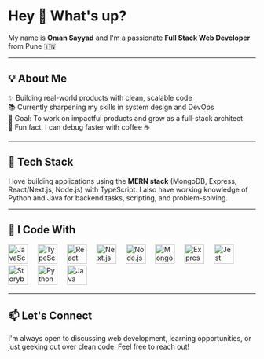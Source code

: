<h1 align="left">Hey 👋 What's up?</h1>

<p align="left">
  My name is <strong>Oman Sayyad</strong> and I'm a passionate <strong>Full Stack Web Developer</strong> from Pune 🇮🇳
</p>

---

<h2 align="left">💡 About Me</h2>

<p align="left">
✨ Building real-world products with clean, scalable code <br>
📚 Currently sharpening my skills in system design and DevOps <br>
🎯 Goal: To work on impactful products and grow as a full-stack architect <br>
🎲 Fun fact: I can debug faster with coffee ☕
</p>

---

<h2 align="left">🧠 Tech Stack</h2>

<p align="left">
I love building applications using the <strong>MERN stack</strong> (MongoDB, Express, React/Next.js, Node.js) with TypeScript. I also have working knowledge of Python and Java for backend tasks, scripting, and problem-solving.
</p>

---

<h2 align="left">🚀 I Code With</h2>

<div align="left">  
  <img src="https://cdn.jsdelivr.net/gh/devicons/devicon/icons/javascript/javascript-original.svg" height="40" alt="JavaScript" />  
  <img width="12" />  
  <img src="https://cdn.jsdelivr.net/gh/devicons/devicon/icons/typescript/typescript-original.svg" height="40" alt="TypeScript" />  
  <img width="12" />  
  <img src="https://cdn.jsdelivr.net/gh/devicons/devicon/icons/react/react-original.svg" height="40" alt="React" />  
  <img width="12" />  
  <img src="https://cdn.jsdelivr.net/gh/devicons/devicon/icons/nextjs/nextjs-original.svg" height="40" alt="Next.js" />  
  <img width="12" />  
  <img src="https://cdn.jsdelivr.net/gh/devicons/devicon/icons/nodejs/nodejs-original.svg" height="40" alt="Node.js" />  
  <img width="12" />  
  <img src="https://cdn.jsdelivr.net/gh/devicons/devicon/icons/mongodb/mongodb-original.svg" height="40" alt="MongoDB" />  
  <img width="12" />  
  <img src="https://cdn.jsdelivr.net/gh/devicons/devicon/icons/express/express-original.svg" height="40" alt="Express" />  
  <img width="12" />  
  <img src="https://cdn.jsdelivr.net/gh/devicons/devicon/icons/jest/jest-plain.svg" height="40" alt="Jest" />  
  <img width="12" />  
  <img src="https://cdn.jsdelivr.net/gh/devicons/devicon/icons/storybook/storybook-original.svg" height="40" alt="Storybook" />  
  <img width="12" />  
  <img src="https://cdn.jsdelivr.net/gh/devicons/devicon/icons/python/python-original.svg" height="40" alt="Python" />  
  <img width="12" />  
  <img src="https://cdn.jsdelivr.net/gh/devicons/devicon/icons/java/java-original.svg" height="40" alt="Java" />
</div>

---

<h2 align="left">📫 Let's Connect</h2>

<p align="left">
  I'm always open to discussing web development, learning opportunities, or just geeking out over clean code. Feel free to reach out!
</p>
